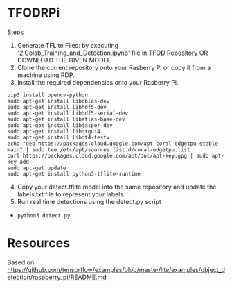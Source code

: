 # TFODRPi

Steps
1. Generate TFLite Files: by executing '2.Colab_Training_and_Detection.ipynb' file in [TFOD Repository](https://github.com/mazqoty/AI-in-Quality-Control) OR DOWNLOAD THE GIVEN MODEL
2. Clone the current repository onto your Rasberry Pi or copy it from a machine using RDP.
3. Install the required dependencies onto your Rasberry Pi.

`pip3 install opencv-python`<br>
`sudo apt-get install libcblas-dev`<br>
`sudo apt-get install libhdf5-dev`<br>
`sudo apt-get install libhdf5-serial-dev`<br>
`sudo apt-get install libatlas-base-dev`<br>
`sudo apt-get install libjasper-dev`<br>
`sudo apt-get install libqtgui4`<br>
`sudo apt-get install libqt4-testv`<br>
`echo "deb https://packages.cloud.google.com/apt coral-edgetpu-stable main" | sudo tee /etc/apt/sources.list.d/coral-edgetpu.list`<br>
`curl https://packages.cloud.google.com/apt/doc/apt-key.gpg | sudo apt-key add -`<br>
`sudo apt-get update`<br>
`sudo apt-get install python3-tflite-runtime`<br>

4. Copy your detect.tflite model into the same repository and update the labels.txt file to represent your labels.
5. Run real time detections using the detect.py script
- `python3 detect.py`

# Resources

Based on https://github.com/tensorflow/examples/blob/master/lite/examples/object_detection/raspberry_pi/README.md
